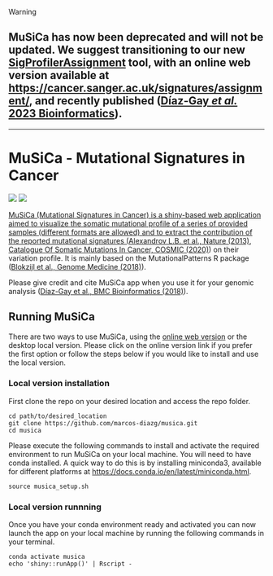 > [!WARNING]  
> ## MuSiCa has now been deprecated and will not be updated. We suggest transitioning to our new [SigProfilerAssignment](https://github.com/AlexandrovLab/SigProfilerAssignment) tool, with an online web version available at https://cancer.sanger.ac.uk/signatures/assignment/, and recently published ([Díaz-Gay _et al._ 2023 Bioinformatics](https://doi.org/10.1093/bioinformatics/btad756)).

---------

# MuSiCa - Mutational Signatures in Cancer

<p>
<a href="https://github.com/marcos-diazg/musica/releases" alt="latest release version">
  <img src="https://img.shields.io/github/release/marcos-diazg/musica.svg" /></a>
<a href="https://github.com/marcos-diazg/musica/issues">
  <img src="https://img.shields.io/github/issues/marcos-diazg/musica"</a>
</p>
  
MuSiCa (Mutational Signatures in Cancer) is a shiny-based web application aimed to visualize the somatic mutational profile of a series of provided samples (different formats are allowed) and to extract the contribution of the reported mutational signatures ([Alexandrov L.B. et al., Nature (2013)](http://dx.doi.org/10.1038/nature12477), [Catalogue Of Somatic Mutations In Cancer, COSMIC (2020)](http://cancer.sanger.ac.uk/cosmic/signatures)) on their variation profile. It is mainly based on the MutationalPatterns R package ([Blokzijl et al., Genome Medicine (2018)](https://doi.org/10.1186/s13073-018-0539-0)).

Please give credit and cite MuSiCa app when you use it for your genomic analysis ([Díaz-Gay et al., BMC Bioinformatics (2018)](https://doi.org/10.1186/s12859-018-2234-y)).

## Running MuSiCa

There are two ways to use MuSiCa, using the [online web version](https://toolsr.fcrb.es/sample-apps/MuSiCa/) or the desktop local version. Please click on the online version link if you prefer the first option or follow the steps below if you would like to install and use the local version.

### Local version installation

First clone the repo on your desired location and access the repo folder.

```shell
cd path/to/desired_location
git clone https://github.com/marcos-diazg/musica.git
cd musica
```

Please execute the following commands to install and activate the required environment to run MuSiCa on your local machine. You will need to have conda installed. A quick way to do this is by installing miniconda3, available for different platforms at https://docs.conda.io/en/latest/miniconda.html.

```shell
source musica_setup.sh
```

### Local version runnning

Once you have your conda environment ready and activated you can now launch the app on your local machine by running the following commands in your terminal.

```shell
conda activate musica
echo 'shiny::runApp()' | Rscript -
```

